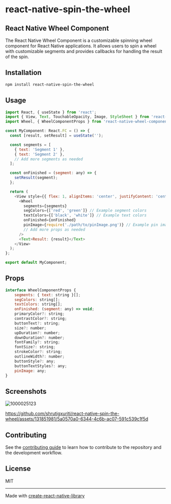 # react-native-spin-the-wheel

## React Native Wheel Component

The React Native Wheel Component is a customizable spinning wheel component for React Native applications. It allows users to spin a wheel with customizable segments and provides callbacks for handling the result of the spin.

## Installation

```sh
npm install react-native-spin-the-wheel
```

## Usage

```js
import React, { useState } from 'react';
import { View, Text, TouchableOpacity, Image, StyleSheet } from 'react-native';
import Wheel, { WheelComponentProps } from 'react-native-wheel-component';

const MyComponent: React.FC = () => {
  const [result, setResult] = useState('');

  const segments = [
    { text: 'Segment 1' },
    { text: 'Segment 2' },
    // Add more segments as needed
  ];

  const onFinished = (segment: any) => {
    setResult(segment);
  };

  return (
    <View style={{ flex: 1, alignItems: 'center', justifyContent: 'center' }}>
      <Wheel
        segments={segments}
        segColors={['red', 'green']} // Example segment colors
        textColors={['black', 'white']} // Example text colors
        onFinished={onFinished}
        pinImage={require('./path/to/pinImage.png')} // Example pin image
        // Add more props as needed
      />
      <Text>Result: {result}</Text>
    </View>
  );
};

export default MyComponent;

```

## Props

```js
interface WheelComponentProps {
    segments: { text: string }[];
    segColors: string[];
    textColors: string[];
    onFinished: (segment: any) => void;
    primaryColor?: string;
    contrastColor?: string;
    buttonText?: string;
    size?: number;
    upDuration?: number;
    downDuration?: number;
    fontFamily?: string;
    fontSize?: string;
    strokeColor?: string;
    outlineWidth?: number;
    buttonStyle?: any;
    buttonTextStyles?: any;
    pinImage: any;
}
```

## Screenshots

![1000025123](https://github.com/shrutigxuriti/react-native-spin-the-wheel/assets/131851981/9ef0b235-43f4-467a-a3f9-304be8df5e8f)

https://github.com/shrutigxuriti/react-native-spin-the-wheel/assets/131851981/5a0570a0-6344-4c6b-ac07-591c539c1f5d




## Contributing

See the [contributing guide](CONTRIBUTING.md) to learn how to contribute to the repository and the development workflow.

## License

MIT

---

Made with [create-react-native-library](https://github.com/callstack/react-native-builder-bob)
